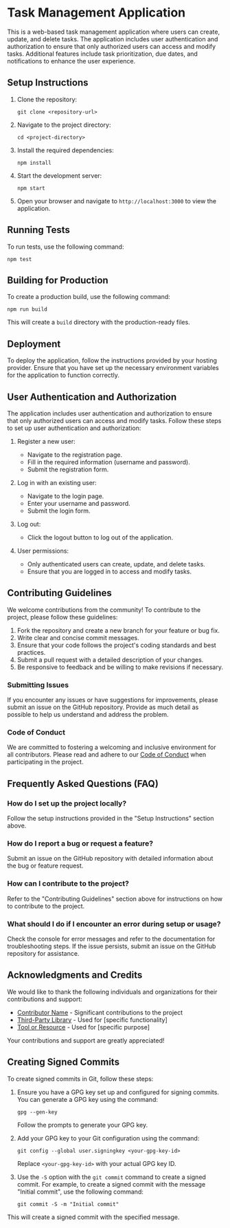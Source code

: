 # Task Management Application

This is a web-based task management application where users can create, update, and delete tasks. The application includes user authentication and authorization to ensure that only authorized users can access and modify tasks. Additional features include task prioritization, due dates, and notifications to enhance the user experience.

## Setup Instructions

1. Clone the repository:
   ```
   git clone <repository-url>
   ```

2. Navigate to the project directory:
   ```
   cd <project-directory>
   ```

3. Install the required dependencies:
   ```
   npm install
   ```

4. Start the development server:
   ```
   npm start
   ```

5. Open your browser and navigate to `http://localhost:3000` to view the application.

## Running Tests

To run tests, use the following command:
```
npm test
```

## Building for Production

To create a production build, use the following command:
```
npm run build
```

This will create a `build` directory with the production-ready files.

## Deployment

To deploy the application, follow the instructions provided by your hosting provider. Ensure that you have set up the necessary environment variables for the application to function correctly.

## User Authentication and Authorization

The application includes user authentication and authorization to ensure that only authorized users can access and modify tasks. Follow these steps to set up user authentication and authorization:

1. Register a new user:
   - Navigate to the registration page.
   - Fill in the required information (username and password).
   - Submit the registration form.

2. Log in with an existing user:
   - Navigate to the login page.
   - Enter your username and password.
   - Submit the login form.

3. Log out:
   - Click the logout button to log out of the application.

4. User permissions:
   - Only authenticated users can create, update, and delete tasks.
   - Ensure that you are logged in to access and modify tasks.

## Contributing Guidelines

We welcome contributions from the community! To contribute to the project, please follow these guidelines:

1. Fork the repository and create a new branch for your feature or bug fix.
2. Write clear and concise commit messages.
3. Ensure that your code follows the project's coding standards and best practices.
4. Submit a pull request with a detailed description of your changes.
5. Be responsive to feedback and be willing to make revisions if necessary.

### Submitting Issues

If you encounter any issues or have suggestions for improvements, please submit an issue on the GitHub repository. Provide as much detail as possible to help us understand and address the problem.

### Code of Conduct

We are committed to fostering a welcoming and inclusive environment for all contributors. Please read and adhere to our [Code of Conduct](CODE_OF_CONDUCT.md) when participating in the project.

## Frequently Asked Questions (FAQ)

### How do I set up the project locally?

Follow the setup instructions provided in the "Setup Instructions" section above.

### How do I report a bug or request a feature?

Submit an issue on the GitHub repository with detailed information about the bug or feature request.

### How can I contribute to the project?

Refer to the "Contributing Guidelines" section above for instructions on how to contribute to the project.

### What should I do if I encounter an error during setup or usage?

Check the console for error messages and refer to the documentation for troubleshooting steps. If the issue persists, submit an issue on the GitHub repository for assistance.

## Acknowledgments and Credits

We would like to thank the following individuals and organizations for their contributions and support:

- [Contributor Name](https://github.com/contributor) - Significant contributions to the project
- [Third-Party Library](https://link-to-library) - Used for [specific functionality]
- [Tool or Resource](https://link-to-tool) - Used for [specific purpose]

Your contributions and support are greatly appreciated!

## Creating Signed Commits

To create signed commits in Git, follow these steps:

1. Ensure you have a GPG key set up and configured for signing commits. You can generate a GPG key using the command:
   ```
   gpg --gen-key
   ```
   Follow the prompts to generate your GPG key.

2. Add your GPG key to your Git configuration using the command:
   ```
   git config --global user.signingkey <your-gpg-key-id>
   ```
   Replace `<your-gpg-key-id>` with your actual GPG key ID.

3. Use the `-S` option with the `git commit` command to create a signed commit. For example, to create a signed commit with the message "Initial commit", use the following command:
   ```
   git commit -S -m "Initial commit"
   ```

This will create a signed commit with the specified message.
